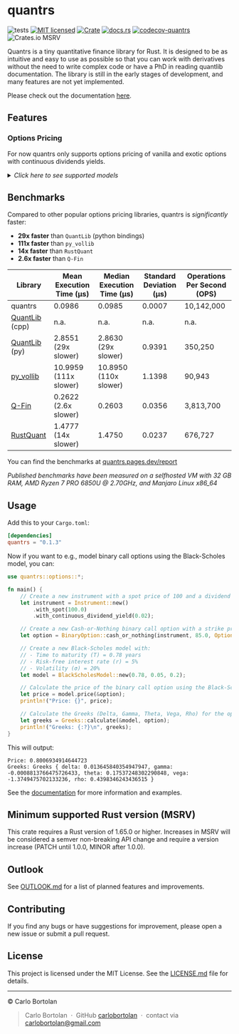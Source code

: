 # quantrs

![tests][actions-test-badge]
[![MIT licensed][license-badge]](./LICENSE.md)
[![Crate][crates-badge]][crates-url]
[![docs.rs][docsrs-badge]][docs-url]
[![codecov-quantrs][codecov-badge]][codecov-url]
![Crates.io MSRV][crates-msrv-badge]

[actions-test-badge]: https://github.com/carlobortolan/quantrs/actions/workflows/ci.yml/badge.svg
[crates-badge]: https://img.shields.io/crates/v/quantrs.svg
[crates-url]: https://crates.io/crates/quantrs
[license-badge]: https://img.shields.io/badge/license-MIT-blue.svg
[docsrs-badge]: https://img.shields.io/docsrs/quantrs
[docs-url]: https://docs.rs/quantrs/*/quantrs
[codecov-badge]: https://codecov.io/gh/carlobortolan/quantrs/graph/badge.svg?token=NJ4HW3OQFY
[codecov-url]: https://codecov.io/gh/carlobortolan/quantrs
[crates-msrv-badge]: https://img.shields.io/crates/msrv/quantrs

Quantrs is a tiny quantitative finance library for Rust.
It is designed to be as intuitive and easy to use as possible so that you can work with derivatives without the need to write complex code or have a PhD in reading quantlib documentation.
The library is still in the early stages of development, and many features are not yet implemented.

Please check out the documentation [here][docs-url].

## Features

### Options Pricing

For now quantrs only supports options pricing of vanilla and exotic options with continuous dividends yields.

<details>
<summary><i>Click here to see supported models</i></summary>

|                             | Black-Scholes   | Black-76 | Lattice      | ³Monte-Carlo | Finite Diff   | Heston |
| --------------------------- | --------------- | -------- | ------------ | ------------ | ------------- | ------ |
| European                    | ✅              | ⏳       | ✅           | ✅           | ⏳            | ⏳     |
| American                    | ❌              | ❌       | ✅           | ❌ (L. Sq.)  | ⏳            | ❌     |
| Bermudan                    | ❌              | ❌       | ⏳           | ❌ (L. Sq.)  | ❌ (complex)  | ❌     |
| ¹Basket                     | ⏳ (∀component) | ❌       | ⏳ (approx.) | ⏳           | ❌            | ❌     |
| ¹Rainbow                    | ⏳ (∀component) | ❌       | ⏳ (approx.) | ⏳           | ❌            | ❌     |
| ²Barrier                    | ❌ (mod. BSM)   | ❌       | ⏳           | ⏳           | ⏳            | ⏳     |
| ²Double Barrier             | ❌ (mod. BSM)   | ❌       | ⏳           | ⏳           | ❌ (complex)  | ⏳     |
| ²Asian (fixed strike)       | ❌ (mod. BSM)   | ❌       | ❌           | ✅           | ⏳            | ⏳     |
| ²Asian (floating strike)    | ❌ (mod. BSM)   | ❌       | ❌           | ✅ (flaky)   | ⏳            | ⏳     |
| ²Lookback (fixed strike)    | ⏳              | ❌       | ❌           | ⏳           | ⏳            | ⏳     |
| ²Lookback (floating strike) | ⏳              | ❌       | ❌           | ⏳           | ⏳            | ⏳     |
| ²Binary Cash-or-Nothing     | ✅              | ⏳       | ⏳           | ✅           | ❌ (mod. PDE) | ⏳     |
| ²Binary Asset-or-Nothing    | ✅              | ⏳       | ⏳           | ✅           | ❌ (mod. PDE) | ⏳     |
| Greeks (Δ, ν, Θ, ρ, Γ)      | ✅              | ⏳       | ⏳           | ❌           | ❌            | ❌     |
| Implied Volatility          | ✅              | ⏳       | ⏳           | ❌           | ❌            | ❌     |

> [!note]
>
> ¹ _"Exotic" options with standard exercise style; only differ in their payoff value_\
> ² _Non-vanilla path-dependent "exotic" options_\
> ³ _MC simulates underlying price paths based on geometric Brownian motion for Black-Scholes models and geometric average price paths for Asian and Lookback options_\
> ✅ = Supported, ⏳ = Planned / In progress, ❌ = Not supported / Not applicable

</details>

## Benchmarks

Compared to other popular options pricing libraries, quantrs is _significantly_ faster:

<!-- - **⏳x faster** `QuantLib` (C++ bindings) -->
- **29x faster** than `QuantLib` (python bindings)
- **111x faster** than `py_vollib`
- **14x faster** than `RustQuant`
- **2.6x faster** than `Q-Fin`

| Library                                                | Mean Execution Time (μs) | Median Execution Time (μs) | Standard Deviation (μs) | Operations Per Second (OPS) |
| ------------------------------------------------------ | ------------------------ | -------------------------- | ----------------------- | --------------------------- |
| quantrs                                                | 0.0986                   | 0.0985                     | 0.0007                  | 10,142,000                  |
| [QuantLib](https://www.quantlib.org) (cpp)             | n.a.                     | n.a.                       | n.a.                    | n.a.                        |
| [QuantLib](https://pypi.org/project/QuantLib) (py)     | 2.8551 (29x slower)      | 2.8630 (29x slower)        | 0.9391                  | 350,250                     |
| [py_vollib](https://github.com/vollib/py_vollib)       | 10.9959 (111x slower)    | 10.8950 (110x slower)      | 1.1398                  | 90,943                      |
| [Q-Fin](https://github.com/romanmichaelpaolucci/Q-Fin) | 0.2622 (2.6x slower)     | 0.2603                     | 0.0356                  | 3,813,700                   |
| [RustQuant](https://github.com/avhz/RustQuant)         | 1.4777 (14x slower)      | 1.4750                     | 0.0237                  | 676,727                     |

You can find the benchmarks at [quantrs.pages.dev/report](https://quantrs.pages.dev/report/)

_Published benchmarks have been measured on a selfhosted VM with 32 GB RAM, AMD Ryzen 7 PRO 6850U @ 2.70GHz, and Manjaro Linux x86_64_

## Usage

Add this to your `Cargo.toml`:

```toml
[dependencies]
quantrs = "0.1.3"
```

Now if you want to e.g., model binary call options using the Black-Scholes model, you can:

```rust
use quantrs::options::*;

fn main() {
    // Create a new instrument with a spot price of 100 and a dividend yield of 2%
    let instrument = Instrument::new()
        .with_spot(100.0)
        .with_continuous_dividend_yield(0.02);

    // Create a new Cash-or-Nothing binary call option with a strike price of 85
    let option = BinaryOption::cash_or_nothing(instrument, 85.0, OptionType::Call);

    // Create a new Black-Scholes model with:
    // - Time to maturity (T) = 0.78 years
    // - Risk-free interest rate (r) = 5%
    // - Volatility (σ) = 20%
    let model = BlackScholesModel::new(0.78, 0.05, 0.2);

    // Calculate the price of the binary call option using the Black-Scholes model
    let price = model.price(&option);
    println!("Price: {}", price);

    // Calculate the Greeks (Delta, Gamma, Theta, Vega, Rho) for the option
    let greeks = Greeks::calculate(&model, option);
    println!("Greeks: {:?}\n", greeks);
}
```

This will output:

```text
Price: 0.8006934914644723
Greeks: Greeks { delta: 0.013645840354947947, gamma: -0.0008813766475726433, theta: 0.17537248302290848, vega: -1.3749475702133236, rho: 0.4398346243436515 }
```

See the [documentation][docs-url] for more information and examples.

## Minimum supported Rust version (MSRV)

This crate requires a Rust version of 1.65.0 or higher. Increases in MSRV will be considered a semver non-breaking API change and require a version increase (PATCH until 1.0.0, MINOR after 1.0.0).

## Outlook

See [OUTLOOK.md](OUTLOOK.md) for a list of planned features and improvements.

## Contributing

If you find any bugs or have suggestions for improvement, please open a new issue or submit a pull request.

## License

This project is licensed under the MIT License. See the [LICENSE.md](LICENSE.md) file for details.

---

© Carlo Bortolan

> Carlo Bortolan &nbsp;&middot;&nbsp;
> GitHub [carlobortolan](https://github.com/carlobortolan) &nbsp;&middot;&nbsp;
> contact via [carlobortolan@gmail.com](mailto:carlobortolan@gmail.com)
